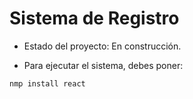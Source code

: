 <h1>Sistema de Registro</h1>

- Estado del proyecto: En construcción.

- Para ejecutar el sistema, debes poner:

```nmp install react```
